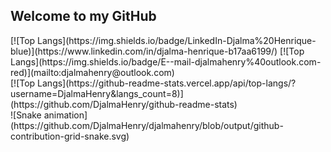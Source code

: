 ## Welcome to my GitHub

<div>
  [![Top Langs](https://img.shields.io/badge/LinkedIn-Djalma%20Henrique-blue)](https://www.linkedin.com/in/djalma-henrique-b17aa6199/) 
  [![Top Langs](https://img.shields.io/badge/E--mail-djalmahenry%40outlook.com-red)](mailto:djalmahenry@outlook.com) 
</div>

<div>
[![Top Langs](https://github-readme-stats.vercel.app/api/top-langs/?username=DjalmaHenry&langs_count=8)](https://github.com/DjalmaHenry/github-readme-stats)
</div>

<div>
  ![Snake animation](https://github.com/DjalmaHenry/djalmahenry/blob/output/github-contribution-grid-snake.svg)
</div>